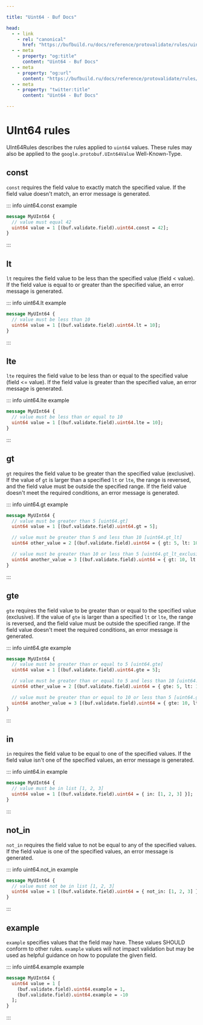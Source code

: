 ```yaml
---

title: "Uint64 - Buf Docs"

head:
  - - link
    - rel: "canonical"
      href: "https://bufbuild.ru/docs/reference/protovalidate/rules/uint64_rules/"
  - - meta
    - property: "og:title"
      content: "Uint64 - Buf Docs"
  - - meta
    - property: "og:url"
      content: "https://bufbuild.ru/docs/reference/protovalidate/rules/uint64_rules/"
  - - meta
    - property: "twitter:title"
      content: "Uint64 - Buf Docs"

---
```


# UInt64 rules

UInt64Rules describes the rules applied to `uint64` values. These rules may also be applied to the `google.protobuf.UInt64Value` Well-Known-Type.

## const

`const` requires the field value to exactly match the specified value. If the field value doesn't match, an error message is generated.

::: info uint64.const example

```proto
message MyUInt64 {
  // value must equal 42
  uint64 value = 1 [(buf.validate.field).uint64.const = 42];
}
```

:::

## lt

`lt` requires the field value to be less than the specified value (field < value). If the field value is equal to or greater than the specified value, an error message is generated.

::: info uint64.lt example

```proto
message MyUInt64 {
  // value must be less than 10
  uint64 value = 1 [(buf.validate.field).uint64.lt = 10];
}
```

:::

## lte

`lte` requires the field value to be less than or equal to the specified value (field <= value). If the field value is greater than the specified value, an error message is generated.

::: info uint64.lte example

```proto
message MyUInt64 {
  // value must be less than or equal to 10
  uint64 value = 1 [(buf.validate.field).uint64.lte = 10];
}
```

:::

## gt

`gt` requires the field value to be greater than the specified value (exclusive). If the value of `gt` is larger than a specified `lt` or `lte`, the range is reversed, and the field value must be outside the specified range. If the field value doesn't meet the required conditions, an error message is generated.

::: info uint64.gt example

```proto
message MyUInt64 {
  // value must be greater than 5 [uint64.gt]
  uint64 value = 1 [(buf.validate.field).uint64.gt = 5];

  // value must be greater than 5 and less than 10 [uint64.gt_lt]
  uint64 other_value = 2 [(buf.validate.field).uint64 = { gt: 5, lt: 10 }];

  // value must be greater than 10 or less than 5 [uint64.gt_lt_exclusive]
  uint64 another_value = 3 [(buf.validate.field).uint64 = { gt: 10, lt: 5 }];
}
```

:::

## gte

`gte` requires the field value to be greater than or equal to the specified value (exclusive). If the value of `gte` is larger than a specified `lt` or `lte`, the range is reversed, and the field value must be outside the specified range. If the field value doesn't meet the required conditions, an error message is generated.

::: info uint64.gte example

```proto
message MyUInt64 {
  // value must be greater than or equal to 5 [uint64.gte]
  uint64 value = 1 [(buf.validate.field).uint64.gte = 5];

  // value must be greater than or equal to 5 and less than 10 [uint64.gte_lt]
  uint64 other_value = 2 [(buf.validate.field).uint64 = { gte: 5, lt: 10 }];

  // value must be greater than or equal to 10 or less than 5 [uint64.gte_lt_exclusive]
  uint64 another_value = 3 [(buf.validate.field).uint64 = { gte: 10, lt: 5 }];
}
```

:::

## in

`in` requires the field value to be equal to one of the specified values. If the field value isn't one of the specified values, an error message is generated.

::: info uint64.in example

```proto
message MyUInt64 {
  // value must be in list [1, 2, 3]
  uint64 value = 1 [(buf.validate.field).uint64 = { in: [1, 2, 3] }];
}
```

:::

## not_in

`not_in` requires the field value to not be equal to any of the specified values. If the field value is one of the specified values, an error message is generated.

::: info uint64.not_in example

```proto
message MyUInt64 {
  // value must not be in list [1, 2, 3]
  uint64 value = 1 [(buf.validate.field).uint64 = { not_in: [1, 2, 3] }];
}
```

:::

## example

`example` specifies values that the field may have. These values SHOULD conform to other rules. `example` values will not impact validation but may be used as helpful guidance on how to populate the given field.

::: info uint64.example example

```proto
message MyUInt64 {
  uint64 value = 1 [
    (buf.validate.field).uint64.example = 1,
    (buf.validate.field).uint64.example = -10
  ];
}
```

:::
